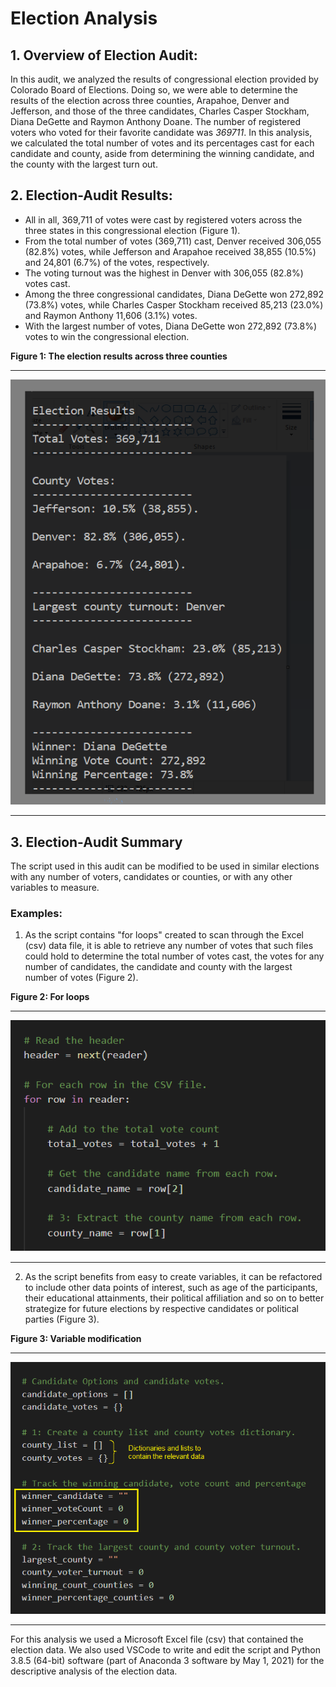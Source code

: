 # Election Analysis

## 1.	Overview of Election Audit:

 In this audit, we analyzed the results of congressional election provided by Colorado Board of Elections. Doing so, we were able to determine the results of the election across three counties, Arapahoe, Denver and Jefferson, and those of the three candidates, Charles Casper Stockham, Diana DeGette and Raymon Anthony Doane. The number of registered voters who voted for their favorite candidate was *369711*. In this analysis, we calculated the total number of votes and its percentages cast for each candidate and county, aside from determining the winning candidate, and the county with the largest turn out. 
 
  
## 2.	Election-Audit Results:

*	All in all, 369,711 of votes were cast by registered voters across the three states in this congressional election (Figure 1).
*	From the total number of votes (369,711) cast, Denver received 306,055 (82.8%) votes, while Jefferson and Arapahoe received 38,855 (10.5%) and 24,801 (6.7%) of the votes, respectively.
*	The voting turnout was the highest in Denver with 306,055 (82.8%) votes cast.
*	Among the three congressional candidates, Diana DeGette won 272,892 (73.8%) votes, while Charles Casper Stockham received 85,213 (23.0%) and Raymon Anthony 11,606 (3.1%) votes.
*	With the largest number of votes, Diana DeGette won 272,892 (73.8%) votes to win the congressional election.

**Figure 1: The election results across three counties**

------------------------------------------------------
![Fig-1-Deliverable-1.png](https://github.com/BHashemi2021/Election_Analysis/blob/main/Resources/Fig-1-Deliverable-1.png)

------------------------------------------------------

## 3. Election-Audit Summary
 The script used in this audit can be modified to be used in similar elections with any number of voters, candidates or counties, or with any other variables to measure.
 
 ### Examples:
 1. As the script contains "for loops" created to scan through the Excel (csv) data file, it is able to retrieve any number of votes that such files could hold to determine the total number of votes cast, the votes for any number of candidates, the candidate and county with the largest number of votes (Figure 2). 

  **Figure 2: For loops**

-------------------------------------------------------
![Fig-2-For-loop.png](https://github.com/BHashemi2021/Election_Analysis/blob/main/Resources/Fig-2-For-loop.png)

-------------------------------------------------------

 2. As the script benefits from easy to create variables, it can be refactored to include other data points of interest, such as age of the participants, their educational attainments, their political affiliation and so on to better strategize for future elections by respective candidates or political parties (Figure 3).

  **Figure 3: Variable modification**

-------------------------------------------------------
![Fig-3-variables.png](https://github.com/BHashemi2021/Election_Analysis/blob/main/Resources/Fig-3-variables.png)

-------------------------------------------------------


 For this analysis we used a Microsoft Excel file (csv) that contained the election data. We also used VSCode to write and edit the script and Python 3.8.5 (64-bit) software (part of Anaconda 3 software by May 1, 2021) for the descriptive analysis of the election data.



